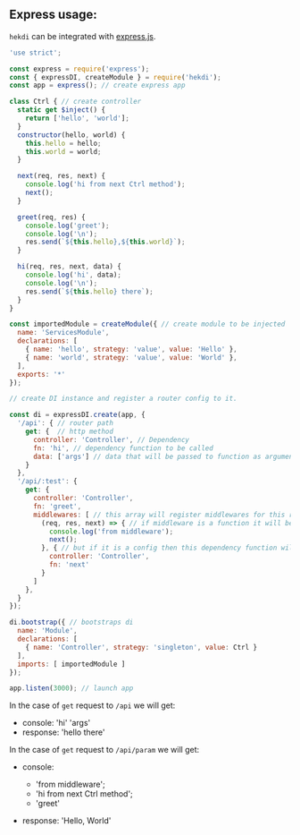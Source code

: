 ## Express usage:

`hekdi` can be integrated with [express.js](https://github.com/expressjs/express).
```javascript
'use strict';

const express = require('express');
const { expressDI, createModule } = require('hekdi');
const app = express(); // create express app

class Ctrl { // create controller
  static get $inject() {
    return ['hello', 'world'];
  }
  constructor(hello, world) {
    this.hello = hello;
    this.world = world;
  }

  next(req, res, next) {
    console.log('hi from next Ctrl method');
    next();
  }

  greet(req, res) {
    console.log('greet');
    console.log('\n');
    res.send(`${this.hello},${this.world}`);
  }

  hi(req, res, next, data) {
    console.log('hi', data);
    console.log('\n');
    res.send(`${this.hello} there`);
  }
}

const importedModule = createModule({ // create module to be injected
  name: 'ServicesModule',
  declarations: [
    { name: 'hello', strategy: 'value', value: 'Hello' },
    { name: 'world', strategy: 'value', value: 'World' },
  ],
  exports: '*'
});

// create DI instance and register a router config to it.

const di = expressDI.create(app, {
  '/api': { // router path
    get: {  // http method
      controller: 'Controller', // Dependency 
      fn: 'hi', // dependency function to be called
      data: ['args'] // data that will be passed to function as arguments after (req, res, next)
    }
  },
  '/api/:test': {
    get: {
      controller: 'Controller',
      fn: 'greet',
      middlewares: [ // this array will register middlewares for this route.
        (req, res, next) => { // if middleware is a function it will be registered
          console.log('from middleware');
          next();
        }, { // but if it is a config then this dependency function will be found in module
          controller: 'Controller',
          fn: 'next'
        }
      ]
    },
  }
});

di.bootstrap({ // bootstraps di
  name: 'Module',
  declarations: [
    { name: 'Controller', strategy: 'singleton', value: Ctrl }
  ],
  imports: [ importedModule ]
});

app.listen(3000); // launch app
```

In the case of `get` request to `/api` we will get:
- console: 'hi' 'args'
- response: 'hello there'

In the case of `get` request to `/api/param` we will get:
- console: 
    - 'from middleware';
    - 'hi from next Ctrl method';
    - 'greet'
    
- response: 'Hello, World'
